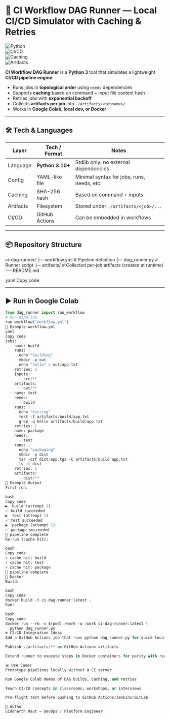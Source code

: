 # 🧩 CI Workflow DAG Runner — Local CI/CD Simulator with Caching & Retries

![Python](https://img.shields.io/badge/Python-3.10+-blue.svg?logo=python&logoColor=white)  
![CI/CD](https://img.shields.io/badge/CI/CD-DAG_Workflows-2088FF?logo=githubactions)  
![Caching](https://img.shields.io/badge/Cache-Content_Hash-4CAF50)  
![Artifacts](https://img.shields.io/badge/Artifacts-Per_Job-795548)  

**CI Workflow DAG Runner** is a **Python 3** tool that simulates a lightweight **CI/CD pipeline engine**:  
- Runs jobs in **topological order** using `needs` dependencies  
- Supports **caching** based on command + input file content hash  
- Retries jobs with **exponential backoff**  
- Collects **artifacts per job** into `./artifacts/<jobname>/`  
- Works in **Google Colab, local dev, or Docker**  

------

## 🛠 Tech & Languages

| Layer   | Tech / Format   | Notes                                       |
|---------|-----------------|---------------------------------------------|
| Language| **Python 3.10+**| Stdlib only, no external dependencies       |
| Config  | YAML-like file  | Minimal syntax for jobs, runs, needs, etc.  |
| Caching | SHA-256 hash    | Based on command + inputs                   |
| Artifacts| Filesystem     | Stored under `./artifacts/<job>/...`        |
| CI/CD   | GitHub Actions  | Can be embedded in workflows                |

---

## 📦 Repository Structure

ci-dag-runner/
├─ workflow.yml # Pipeline definition
├─ dag_runner.py # Runner script
├─ artifacts/ # Collected per-job artifacts (created at runtime)
└─ README.md

yaml
Copy code

---

## ▶️ Run in Google Colab

```python
from dag_runner import run_workflow
# Run pipeline
run_workflow("workflow.yml")
📄 Example workflow.yml
yaml
Copy code
jobs:
  - name: build
    runs: |
      echo "building"
      mkdir -p out
      echo "hello" > out/app.txt
    retries: 1
    inputs:
      - src/**
    artifacts:
      - out/**
  - name: test
    needs:
      - build
    runs: |
      echo "testing"
      test -f artifacts/build/app.txt
      grep -q hello artifacts/build/app.txt
    retries: 1
  - name: package
    needs:
      - test
    runs: |
      echo "packaging"
      mkdir -p dist
      tar -czf dist/app.tgz -C artifacts/build app.txt
      ls -l dist
    retries: 1
    artifacts:
      - dist/**
🧪 Example Output
First run:

bash
Copy code
▶️  build (attempt 1)
✅ build succeeded
▶️  test (attempt 1)
✅ test succeeded
▶️  package (attempt 1)
✅ package succeeded
🎉 pipeline complete
Re-run (cache hit):

bash
Copy code
⚡ cache hit: build
⚡ cache hit: test
⚡ cache hit: package
🎉 pipeline complete
🐳 Docker
Build:

bash
Copy code
docker build -t ci-dag-runner:latest .
Run:

bash
Copy code
docker run --rm -v $(pwd):/work -w /work ci-dag-runner:latest \
  python dag_runner.py
☸️ CI/CD Integration Ideas
Add a GitHub Actions job that runs python dag_runner.py for quick local-style pipelines

Publish ./artifacts/** as GitHub Actions artifacts

Extend runner to execute steps in Docker containers for parity with real CI

📊 Use Cases
Prototype pipelines locally without a CI server

Run Google Colab demos of DAG builds, caching, and retries

Teach CI/CD concepts in classrooms, workshops, or interviews

Pre-flight test before pushing to GitHub Actions/Jenkins/GitLab

👤 Author
Siddharth Raut — DevOps / Platform Engineer
